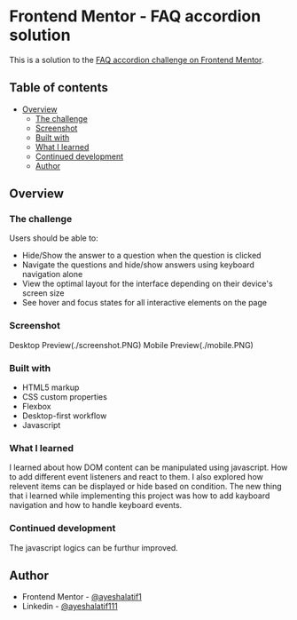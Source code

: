 # Frontend Mentor - FAQ accordion solution

This is a solution to the [FAQ accordion challenge on Frontend Mentor](https://www.frontendmentor.io/challenges/faq-accordion-wyfFdeBwBz).

## Table of contents

- [Overview](#overview)
  - [The challenge](#the-challenge)
  - [Screenshot](#screenshot)
  - [Built with](#built-with)
  - [What I learned](#what-i-learned)
  - [Continued development](#continued-development)
  - [Author](#Author)

## Overview

### The challenge

Users should be able to:

- Hide/Show the answer to a question when the question is clicked
- Navigate the questions and hide/show answers using keyboard navigation alone
- View the optimal layout for the interface depending on their device's screen size
- See hover and focus states for all interactive elements on the page

### Screenshot

Desktop Preview(./screenshot.PNG)
Mobile Preview(./mobile.PNG)

### Built with

- HTML5 markup
- CSS custom properties
- Flexbox
- Desktop-first workflow
- Javascript

### What I learned

I learned about how DOM content can be manipulated using javascript. How to add different event listeners and react to them. I also explored how relevent items can be displayed or hide based on condition. The new thing that i learned while implementing this project was how to add kayboard navigation and how to handle keyboard events.


### Continued development

The javascript logics can be furthur improved.


## Author

- Frontend Mentor - [@ayeshalatif1](https://www.frontendmentor.io/profile/ayeshalatif1)
- Linkedin - [@ayeshalatif111](https://www.linkedin.com/in/ayeshalatif111)


